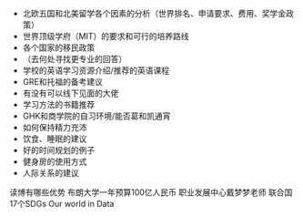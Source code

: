 - 北欧五国和北美留学各个因素的分析（世界排名、申请要求、费用、奖学金政策）
 - 世界顶级学府（MIT）的要求和可行的培养路线
 - 各个国家的移民政策
 - （去何处寻找更专业的回答）
 - 学校的英语学习资源介绍/推荐的英语课程
 - GRE和托福的备考建议
 - 有没有可以线下见面的大佬
 - 学习方法的书籍推荐 
 - GHK和商学院的自习环境/能否葛和凯通宵
 - 如何保持精力充沛
 - 饮食、睡眠的建议
 - 好的时间规划的例子
 - 健身房的使用方式
 - 人际关系的建议

读博有哪些优势
布朗大学一年预算100亿人民币
职业发展中心戴梦梦老师
联合国17个SDGs
Our world in Data

